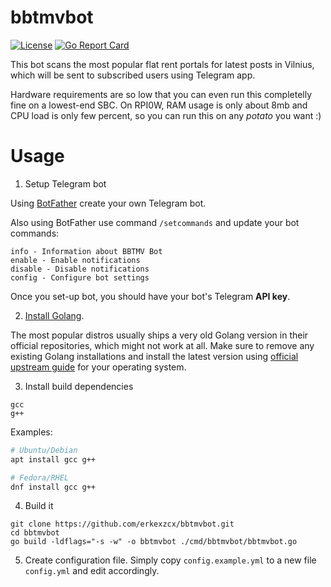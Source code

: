 # bbtmvbot

[![License](https://img.shields.io/github/license/erkexzcx/bbtmvbot)](LICENSE)
[![Go Report Card](https://goreportcard.com/badge/github.com/erkexzcx/bbtmvbot)](https://goreportcard.com/report/github.com/erkexzcx/bbtmvbot)

This bot scans the most popular flat rent portals for latest posts in Vilnius, which will be sent to subscribed users using Telegram app.

Hardware requirements are so low that you can even run this completelly fine on a lowest-end SBC. On RPI0W, RAM usage is only about 8mb and CPU load is only few percent, so you can run this on any _potato_ you want :)

# Usage

1. Setup Telegram bot

Using [BotFather](https://t.me/BotFather) create your own Telegram bot.

Also using BotFather use command `/setcommands` and update your bot commands:
```
info - Information about BBTMV Bot
enable - Enable notifications
disable - Disable notifications
config - Configure bot settings
```
Once you set-up bot, you should have your bot's Telegram **API key**.

2. [Install Golang](https://golang.org/doc/install).

The most popular distros usually ships a very old Golang version in their official repositories, which might not work at all. Make sure to remove any existing Golang installations and install the latest version using [official upstream guide](https://golang.org/doc/install) for your operating system.

3. Install build dependencies
```
gcc
g++
```

Examples:
```bash
# Ubuntu/Debian
apt install gcc g++

# Fedora/RHEL
dnf install gcc g++
```

4. Build it
```
git clone https://github.com/erkexzcx/bbtmvbot.git
cd bbtmvbot
go build -ldflags="-s -w" -o bbtmvbot ./cmd/bbtmvbot/bbtmvbot.go
```

5. Create configuration file. Simply copy `config.example.yml` to a new file `config.yml` and edit accordingly.
